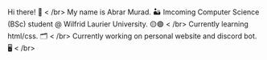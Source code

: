 Hi there! 🚀 < /br>
My name is Abrar Murad. 🏜️
Imcoming Computer Science (BSc) student @ Wilfrid Laurier University. 🟡🟣  < /br>
Currently learning html/css. 🗂️  < /br>
Currently working on personal website and discord bot. 🖥️  < /br>


<!--
**abrarmurad416/abrarmurad416** is a ✨ _special_ ✨ repository because its `README.md` (this file) appears on your GitHub profile.

Here are some ideas to get you started:

- 🔭 I’m currently working on ...
- 🌱 I’m currently learning ...
- 👯 I’m looking to collaborate on ...
- 🤔 I’m looking for help with ...
- 💬 Ask me about ...
- 📫 How to reach me: ...
- 😄 Pronouns: ...
- ⚡ Fun fact: ...
-->
